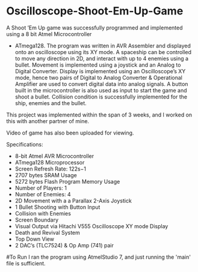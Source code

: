 # Oscilloscope-Shoot-Em-Up-Game

A Shoot ’Em Up game was successfully programmed and implemented using a 8 bit Atmel Microcontroller
- ATmega128. The program was written in AVR Assembler and displayed onto an oscilloscope using its XY
mode. A spaceship can be controlled to move any direction in 2D, and interact with up to 4 enemies
using a bullet. Movement is implemented using a joystick and an Analog to Digital Converter. Display is
implemented using an Oscilloscope’s XY mode, hence two pairs of Digital to Analog Converter & Operational
Amplifier are used to convert digital data into analog signals. A button built in the microcontroller is also
used as input to start the game and shoot a bullet. Collision condition is successfully implemented for the
ship, enemies and the bullet. 

This project was implemented within the span of 3 weeks, and I worked on this with another partner of mine. 

Video of game has also been uploaded for viewing. 

Specifications: 
- 8-bit Atmel AVR Microcontroller
- ATmega128 Microprocessor
- Screen Refresh Rate: 122s−1
- 2707 bytes SRAM Usage
- 5272 bytes Flash Program Memory Usage
- Number of Players: 1
- Number of Enemies: 4
- 2D Movement with a a Parallax 2-Axis Joystick
- 1 Bullet Shooting with Button Input
- Collision with Enemies
- Screen Boundary
- Visual Output via Hitachi V555 Oscilloscope XY
mode Display
- Death and Revival System
- Top Down View
- 2 DAC’s (TLC7524) & Op Amp (741) pair


#To Run
I ran the program using AtmelStudio 7, and just running the 'main' file is sufficient. 
